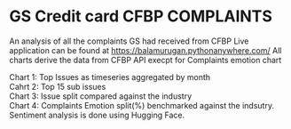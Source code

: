 # GS Credit card CFBP COMPLAINTS
An analysis of all the complaints GS had received from CFBP
Live application can be found at https://balamurugan.pythonanywhere.com/
All charts derive the data from CFBP API execpt for Complaints emotion chart

Chart 1: Top Issues as timeseries aggregated by month<br>
Cahrt 2: Top 15 sub issues<br>
Chart 3: Issue split compared against the industry<br>
Chart 4: Complaints Emotion split(%) benchmarked against the indsutry. Sentiment analysis is done using Hugging Face.
